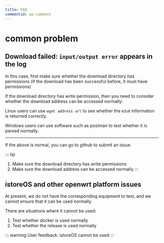 ```yaml
---
title: FAQ
commentid: qa-comment
---
```


# common problem

## Download failed: `input/output error` appears in the log

In this case, first make sure whether the download directory has permissions (if the download has been successful before, it must have permissions)

If the download directory has write permission, then you need to consider whether the download address can be accessed normally:

Linux users can use `wget address url` to see whether the `m3u8` information is returned correctly.

Windows users can use software such as postman to test whether it is parsed normally.

---
If the above is normal, you can go to github to submit an issue.

::: tip
1. Make sure the download directory has write permissions
2. Make sure the download address can be accessed normally
:::

## istoreOS and other openwrt platform issues

At present, we do not have the corresponding equipment to test, and we cannot ensure that it can be used normally.

There are situations where it cannot be used:

1. Test whether docker is used normally
2. Test whether the release is used normally

::: warning
User feedback: istoreOS cannot be used
:::